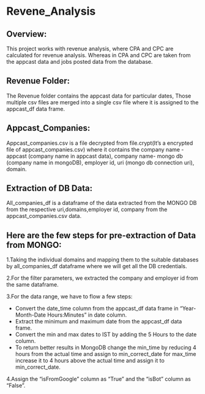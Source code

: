# Revene_Analysis
## Overview:
This project works with revenue analysis, where CPA and CPC are calculated for revenue analysis. Whereas in CPA and CPC are taken from the appcast data and jobs posted data from the database.

## Revenue Folder:
The Revenue folder contains the appcast data for particular dates, Those multiple csv files are merged into a single csv file where it is assigned to the appcast_df data frame.

## Appcast_Companies:
Appcast_companies.csv is a file decrypted from file.crypt(It’s a encrypted file of appcast_companies.csv) where it contains the company name - appcast (company name in appcast data), company name- mongo db (company name in mongoDB), employer id, uri (mongo db connection uri), domain.

## Extraction of DB Data:
All_companies_df is a dataframe of the data extracted from the MONGO DB from the respective uri,domains,employer id, company from the appcast_companies.csv data.

## Here are the few steps for pre-extraction of Data from MONGO:
1.Taking the individual domains and mapping them to the suitable databases by all_companies_df dataframe where we will get all the DB credentials.

2.For the filter parameters, we extracted the company and employer id from the same dataframe.

3.For the data range, we have to flow a few steps:
* Convert the date_time column from the appcast_df data frame in “Year-Month-Date Hours:Minutes” in date column.
* Extract the minimum and maximum date from the appcast_df data frame.
* Convert the min and max dates to IST by adding the 5 Hours to the date column.
* To return better results in MongoDB change the min_time by reducing 4 hours from the actual time and assign to min_correct_date for max_time increase it to 4 hours above the actual time and assign it to min_correct_date.

4.Assign the “isFromGoogle” column as “True” and the “isBot” column as “False”.
